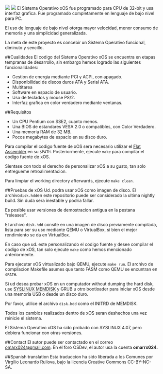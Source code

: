 ![](https://s28.postimg.org/kgj29w77x/main_interface.png)
![](https://s23.postimg.org/j38d5uf2z/collage.jpg)
El Sistema Operativo xOS fue programado para CPU de 32-bit y usa interfaz grafica. Fue programado completamente en lenguaje de bajo nivel para PC. 

El uso de lenguaje de bajo nivel otorga mayor velocidad, menor consumo de memoria y una simplicidad generalizada. 

La meta de este proyecto es concebir un Sistema Operativo funcional, diminuto y sencillo.


##Cualidades
El codigo del Sistema Operativo xOS se encuentra en etapas tempranas de desarrollo, sin embargo hemos logrado las siguientes funcionalidades:
* Gestion de energia mediante PCI y ACPI, con apagado.
* Disponibilidad de discos duros ATA y Serial ATA.
* Multitarea 
* Software en espacio de usuario.
* Uso de teclados y mouse PS/2.
* Interfaz grafica en color verdadero mediante ventanas.

##Requisitos
* Un CPU Pentium con SSE2, cuanto menos.
* Una BIOS de estandares VESA 2.0 o compatibles, con Color Verdadero.
* Una memoria RAM de 32 MB.
* Pocos megabytes de espacio en su disco duro.

Para compilar el codigo fuente de xOS sera necesario utilizar el [Flat Assembler](http://flatassembler.net) en su `$PATH`. 
Posteriormente, ejecute `make` para compilar el codigo fuente de xOS. 

Sientase con todo el derecho de personalizar xOS a su gusto, tan solo entregueme retroalimentacion. 

Para limpiar el working directory afterwards, ejecute `make clean`.

##Pruebas de xOS
Ud. podra usar xOS como imagen de disco. El archivo`disk.hdd`en este repositorio puede ser considerado la ultima nightly build. Sin duda sera inestable y podria fallar. 

Es posible usar versiones de demostracion antigua en la pestana "releases". 

El archivo `disk.hdd` consite en una imagen de disco previamente compilada, lista para ser su uso mediante QEMU o VirtualBox, si bien el mejor rendimiento se da en VirtualBox. 

En caso que ud. este personalizando el codigo fuente y desee compilar el codigo de xOS, tan solo ejecute `make` como hemos mencionado anteriormente. 

Para ejecutar xOS virtualizado bajo QEMU, ejecute `make run`. El archivo de compilacion Makefile asumes que tanto FASM como QEMU se encuntran en `$PATH`.  

Si ud desea probar xOS en un computador without dumping the hard disk, use [SYSLINUX MEMDISK](http://www.syslinux.org/wiki/index.php?title=Download) y GRUB u otro bootloader para iniciar xOS desde una memoria USB o desde un disco duro. 

Por favor, utilice el archivo `disk.hdd` como el INITRD de MEMDISK. 

Todos los cambios realizados dentro de xOS seran deshechos una vez reinicie el sistema. 

El Sistema Operativo xOS ha sido probado con SYSLINUX 4.07, pero debiera funcionar con otras versiones.

##Contact
El autor puede ser contactado en el correo omarx024@gmail.com. 
En el foro OSDev, el autor usa la cuenta **omarrx024**.

##Spanish translation
Esta traduccion ha sido liberada a los Comunes por Virgilio Leonardo Ruilova, bajo la licencia Creative Commons CC-BY-NC-SA.
